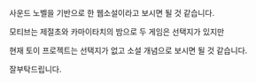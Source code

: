 사운드 노벨을 기반으로 한 웹소설이라고 보시면 될 것 같습니다.

모티브는 제절초와 카마이타치의 밤으로 두 게임은 선택지가 있지만

현재 토이 프로젝트는 선택지가 없고 소설 개념으로 보시면 될 것 같습니다.

잘부탁드립니다.
